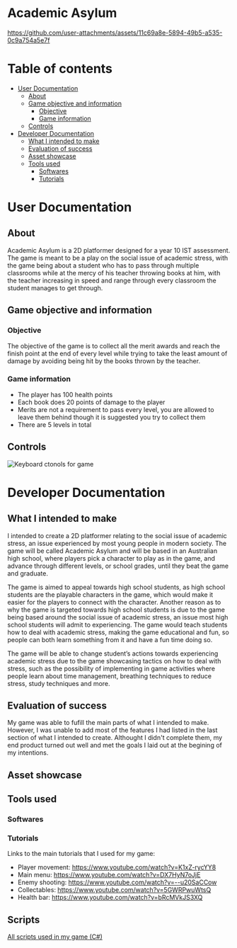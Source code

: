 # Academic Asylum
https://github.com/user-attachments/assets/11c69a8e-5894-49b5-a535-0c9a754a5e7f
# Table of contents
- [User Documentation](#User-Documentation)
  - [About](#About)
  - [Game objective and information](#Game-objective-and-information)
    - [Objective](#Objective)
    - [Game information](#Game-information)
  - [Controls](#Controls)
- [Developer Documentation](#Developer-Documentation)
  - [What I intended to make](#What-I-intended-to-make)
  - [Evaluation of success](#Evaluation-of-success)
  - [Asset showcase](#Asset-showcase)
  - [Tools used](#Tools-used)
    - [Softwares](#Softwares)
    - [Tutorials](#Tutorials)
# User Documentation
## About
Academic Asylum is a 2D platformer designed for a year 10 IST assessment. The game is meant to be a play on the social issue of academic stress, with the game being about a student who has to pass through multiple classrooms while at the mercy of his teacher throwing books at him, with the teacher increasing in speed and range through every classroom the student manages to get through. 
## Game objective and information
### Objective
The objective of the game is to collect all the merit awards and reach the finish point at the end of every level while trying to take the least amount of damage by avoiding being hit by the books thrown by the teacher. 
### Game information
- The player has 100 health points
- Each book does 20 points of damage to the player
- Merits are not a requirement to pass every level, you are allowed to leave them behind though it is suggested you try to collect them
- There are 5 levels in total
## Controls
![Keyboard ctonols for game](https://github.com/user-attachments/assets/5a140f7b-3083-4bf3-aeab-7b28a581e7cb)
# Developer Documentation
## What I intended to make
I intended to create a 2D platformer relating to the social issue of academic stress, an issue experienced by most young people in modern society. The game will be called Academic Asylum and will be based in an Australian high school, where players pick a character to play as in the game, and advance through different levels, or school grades, until they beat the game and graduate. 

The game is aimed to appeal towards high school students, as high school students are the playable characters in the game, which would make it easier for the players to connect with the character. Another reason as to why the game is targeted towards high school students is due to the game being based around the social issue of academic stress, an issue most high school students will admit to experiencing. The game would teach students how to deal with academic stress, making the game educational and fun, so people can both learn something from it and have a fun time doing so. 

The game will be able to change student’s actions towards experiencing academic stress due to the game showcasing tactics on how to deal with stress, such as the possibility of implementing in game activities where people learn about time management, breathing techniques to reduce stress, study techniques and more.
## Evaluation of success
My game was able to fufill the main parts of what I intended to make. However, I was unable to add most of the features I had listed in the last section of what I intended to create. Althought I didn't complete them, my end product turned out well and met the goals I laid out at the begining of my intentions. 
## Asset showcase
## Tools used
### Softwares
### Tutorials
Links to the main tutorials that I used for my game:
- Player movement: https://www.youtube.com/watch?v=K1xZ-rycYY8
- Main menu: https://www.youtube.com/watch?v=DX7HyN7oJjE
- Enemy shooting: https://www.youtube.com/watch?v=--u20SaCCow
- Collectables: https://www.youtube.com/watch?v=5GWRPwuWtsQ
- Health bar: https://www.youtube.com/watch?v=bRcMVkJS3XQ
## Scripts
[All scripts used in my game (C#)](#https://github.com/TempeHS/2024IST_Leo.P_Academic_Asylum/tree/main/My%20project/Assets/Scripts)
